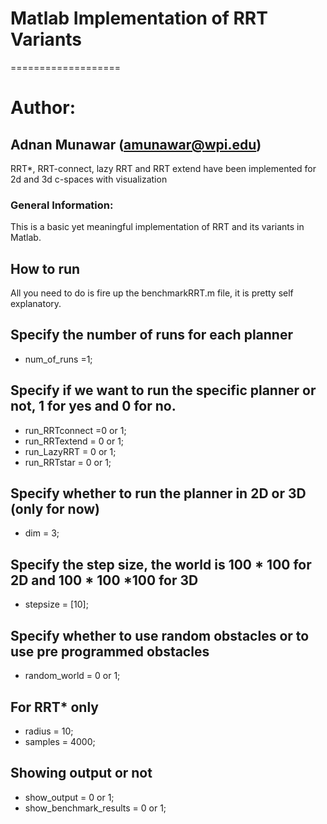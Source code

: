 # Matlab Implementation of RRT Variants
===================

# Author:
## Adnan Munawar (amunawar@wpi.edu)

RRT*, RRT-connect, lazy RRT and RRT extend have been implemented for 2d and 3d c-spaces with visualization

### General Information:

This is a basic yet meaningful implementation of RRT and its variants in Matlab.

## How to run
All you need to do is fire up the benchmarkRRT.m file, it is pretty self explanatory.

## Specify the number of runs for each planner
* num_of_runs =1;

## Specify if we want to run the specific planner or not, 1 for yes and 0 for no.
* run_RRTconnect =0 or 1; 
* run_RRTextend = 0 or 1;
* run_LazyRRT = 0 or 1;
* run_RRTstar = 0 or 1;

## Specify whether to run the planner in 2D or 3D (only for now)
* dim = 3;

## Specify the step size, the world is 100 \* 100 for 2D and 100 \* 100 \*100 for 3D 
* stepsize = [10];

## Specify whether to use random obstacles or to use pre programmed obstacles
* random_world = 0 or 1;

## For RRT* only
* radius = 10;
* samples = 4000;

## Showing output or not
* show_output = 0 or 1;
* show_benchmark_results = 0 or 1;
